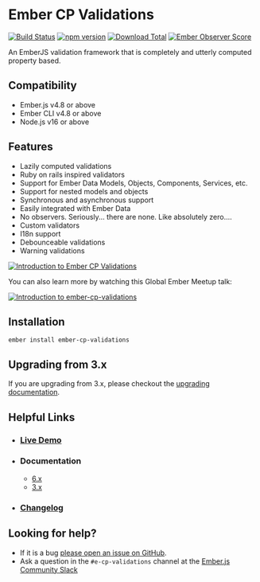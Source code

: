 # Ember CP Validations

[![Build Status](https://github.com/adopted-ember-addons/ember-cp-validations/actions/workflows/ci.yml/badge.svg)](https://github.com/adopted-ember-addons/ember-cp-validations/actions/workflows/ci.yml)
[![npm version](https://badge.fury.io/js/ember-cp-validations.svg)](http://badge.fury.io/js/ember-cp-validations)
[![Download Total](https://img.shields.io/npm/dt/ember-cp-validations.svg)](http://badge.fury.io/js/ember-cp-validations)
[![Ember Observer Score](http://emberobserver.com/badges/ember-cp-validations.svg)](http://emberobserver.com/addons/ember-cp-validations)

An EmberJS validation framework that is completely and utterly computed property based.

## Compatibility

* Ember.js v4.8 or above
* Ember CLI v4.8 or above
* Node.js v16 or above

## Features

- Lazily computed validations
- Ruby on rails inspired validators
- Support for Ember Data Models, Objects, Components, Services, etc.
- Support for nested models and objects
- Synchronous and asynchronous support
- Easily integrated with Ember Data
- No observers. Seriously... there are none. Like absolutely zero....
- Custom validators
- I18n support
- Debounceable validations
- Warning validations

[![Introduction to Ember CP Validations](https://cloud.githubusercontent.com/assets/2922250/21854491/ebda55b8-d7e8-11e6-8d13-00dff93be8d8.png)](https://embermap.com/video/ember-cp-validations)

You can also learn more by watching this Global Ember Meetup talk:

[![Introduction to ember-cp-validations](https://i.vimeocdn.com/video/545445254.png?mw=1920&mh=1080&q=70)](https://vimeo.com/146857699)

## Installation

```shell
ember install ember-cp-validations
```

## Upgrading from 3.x

If you are upgrading from 3.x, please checkout the [upgrading documentation](UPGRADING.md).

## Helpful Links

- ### [Live Demo](http://adopted-ember-addons.github.io/ember-cp-validations)

- ### Documentation

  - [6.x](http://adopted-ember-addons.github.io/ember-cp-validations/docs)
  - [3.x](https://rawgit.com/adopted-ember-addons/ember-cp-validations/c4123c983e54f24dd790ffa1bad66cfdf2f47ec6/docs/index.html)

- ### [Changelog](CHANGELOG.md)

## Looking for help?

- If it is a bug [please open an issue on GitHub](http://github.com/adopted-ember-addons/ember-cp-validations/issues).
- Ask a question in the `#e-cp-validations` channel at the [Ember.js Community Slack](https://embercommunity.slack.com)
